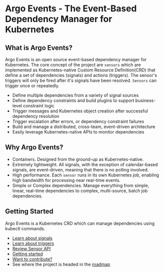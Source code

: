 # Argo Events - The Event-Based Dependency Manager for Kubernetes

## What is Argo Events?
Argo Events is an open source event-based dependency manager for Kubernetes. The core concept of the project are `sensors` which are implemented as Kubernetes-native Custom Resource Definition(CRD) that define a set of dependencies (signals) and actions (triggers). The sensor's triggers will only be fired after it's signals have been resolved. `Sensors` can trigger once or repeatedly.
- Define multiple dependencies from a variety of signal sources
- Define dependency constraints and build plugins to support business-level constraint logic
- Trigger messages and Kubernetes object creation after successful dependency resolution
- Trigger escalation after errors, or dependency constraint failures
- Build and manage a distributed, cross-team, event-driven architecture
- Easily leverage Kubernetes-native APIs to monitor dependencies

## Why Argo Events?
- Containers. Designed from the ground-up as Kubernetes-native. 
- Extremely lightweight. All signals, with the exception of calendar-based signals, are event-driven, meaning that there is no polling involved.
- High performance. Each `sensor` runs in its own Kubernetes job, enabling high bandwidth for processing near real-time events.
- Simple or Complex dependencies. Manage everything from simple, linear, real-time dependencies to complex, multi-source, batch job dependencies.

## Getting Started
Argo Events is a Kubernetes CRD which can manage dependencies using kubectl commands.
- [Learn about signals](./docs/signal-guide.md)
- [Learn about triggers](./docs/trigger-guide.md)
- [Review Sensor API](./docs/sensor-api.md)
- [Getting started](./docs/quickstart.md)
- [Want to contribute?](./CONTRIBUTING.md)
- See where the project is headed in the [roadmap](./ROADMAP.md)
